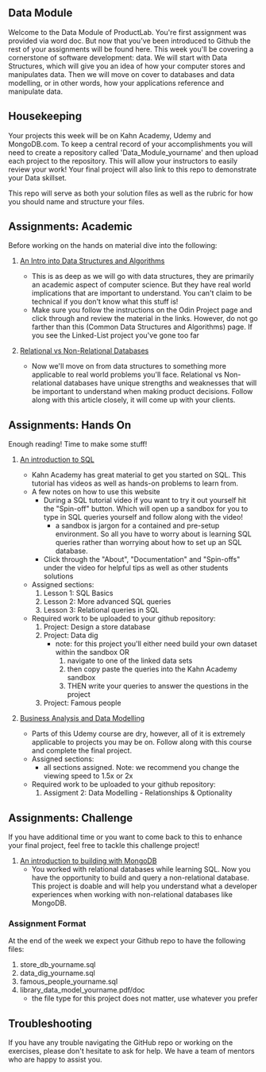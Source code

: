 ## Data Module
 Welcome to the Data Module of ProductLab. You're first assignment was provided via word doc. But now that you've been introduced to Github the rest of your assignments will be found here. This week you'll be covering a cornerstone of software development: data. We will start with Data Structures, which will give you an idea of how your computer stores and manipulates data. Then we will move on cover to databases and data modelling, or in other words, how your applications reference and manipulate data. 

 ## Housekeeping
 Your projects this week will be on Kahn Academy, Udemy and MongoDB.com. To keep a central record of your accomplishments you will need to create a repository called 'Data_Module_yourname' and then upload each project to the repository. This will allow your instructors to easily review your work! Your final project will also link to this repo to demonstrate your Data skillset. 

 This repo will serve as both your solution files as well as the rubric for how you should name and structure your files. 

 ## Assignments: Academic 
 Before working on the hands on material dive into the following: 

1. [An Intro into Data Structures and Algorithms](https://www.theodinproject.com/lessons/javascript-common-data-structures-and-algorithms) 
    * This is as deep as we will go with data structures, they are primarily an academic aspect of computer science. But they have real world implications that are important to understand. You can't claim to be technical if you don't know what this stuff is! 
    * Make sure you follow the instructions on the Odin Project page and click through and review the material in the links. However, do not go farther than this (Common Data Structures and Algorithms) page. If you see the Linked-List project you've gone too far 

2. [Relational vs Non-Relational Databases](https://www.mongodb.com/compare/relational-vs-non-relational-databases)
    * Now we'll move on from data structures to something more applicable to real world problems you'll face. Relational vs Non-relational databases have unique strengths and weaknesses that will be important to understand when making product decisions. Follow along with this article closely, it will come up with your clients. 

## Assignments: Hands On
Enough reading! Time to make some stuff! 

1. [An introduction to SQL](https://www.khanacademy.org/computing/computer-programming/sql/sql-basics/v/welcome-to-sql)
    * Kahn Academy has great material to get you started on SQL. This tutorial has videos as well as hands-on problems to learn from. 
    * A few notes on how to use this website
        * During a SQL tutorial video if you want to try it out yourself hit the "Spin-off" button. Which will open up a sandbox for you to type in SQL queries yourself and follow along with the video! 
            * a sandbox is jargon for a contained and pre-setup environment. So all you have to worry about is learning SQL queries rather than worrying about how to set up an SQL database. 
        * Click through the "About", "Documentation" and "Spin-offs" under the video for helpful tips as well as other students solutions
    * Assigned sections: 
        1. Lesson 1: SQL Basics
        2. Lesson 2: More advanced SQL queries
        3. Lesson 3: Relational queries in SQL
    * Required work to be uploaded to your github repository: 
        1. Project: Design a store database
        2. Project: Data dig
            * note: for this project you'll either need build your own dataset within the sandbox OR 
                1. navigate to one of the linked data sets
                2. then copy paste the queries into the Kahn Academy sandbox 
                3. THEN write your queries to answer the questions in the project
        3. Project: Famous people

2. [Business Analysis and Data Modelling](https://eylearning.udemy.com/course/business-analysis-data-modelling/)
    * Parts of this Udemy course are dry, however, all of it is extremely applicable to projects you may be on. Follow along with this course and complete the final project. 
    * Assigned sections: 
        * all sections assigned. Note: we recommend you change the viewing speed to 1.5x or 2x
    * Required work to be uploaded to your github repository: 
        1. Assigment 2: Data Modelling - Relationships & Optionality

## Assignments: Challenge
If you have additional time or you want to come back to this to enhance your final project, feel free to tackle this challenge project! 

1. [An introduction to building with MongoDB](https://www.mongodb.com/docs/guides/)
    * You worked with relational databases while learning SQL. Now you have the opportunity to build and query a non-relational database. This project is doable and will help you understand what a developer experiences when working with non-relational databases like MongoDB. 

### Assignment Format 
At the end of the week we expect your Github repo to have the following files: 

1. store_db_yourname.sql
2. data_dig_yourname.sql 
3. famous_people_yourname.sql
4. library_data_model_yourname.pdf/doc
    * the file type for this project does not matter, use whatever you prefer 

## Troubleshooting

If you have any trouble navigating the GitHub repo or working on the exercises, please don't hesitate to ask for help. We have a team of mentors who are happy to assist you.